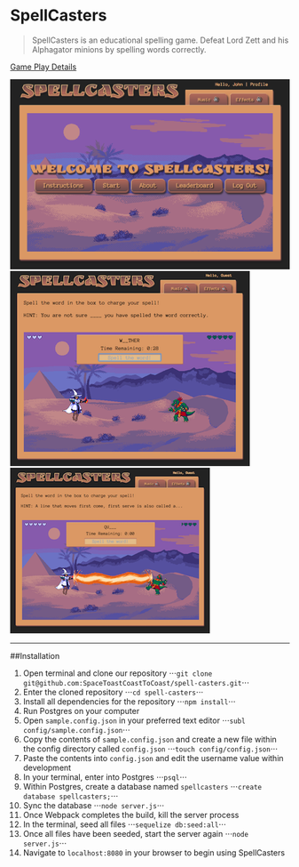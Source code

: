# SpellCasters
> SpellCasters is an educational spelling game. Defeat Lord Zett and his Alphagator minions by spelling words correctly.

[Game Play Details](https://github.com/SpaceToastCoastToCoast/spell-casters/wiki/Game-Information)

![](https://github.com/SpaceToastCoastToCoast/spell-casters/blob/develop/github_images/sc_mainscr.png)
![](https://github.com/SpaceToastCoastToCoast/spell-casters/blob/develop/github_images/sp_scr1.png)
![](https://github.com/SpaceToastCoastToCoast/spell-casters/blob/develop/github_images/sp_scr2.png)

---

##Installation

1. Open terminal and clone our repository
⋅⋅⋅`git clone git@github.com:SpaceToastCoastToCoast/spell-casters.git`⋅⋅⋅
2. Enter the cloned repository
⋅⋅⋅`cd spell-casters`⋅⋅⋅
3. Install all dependencies for the repository
⋅⋅⋅`npm install`⋅⋅⋅
4. Run Postgres on your computer
5. Open `sample.config.json` in your preferred text editor
⋅⋅⋅`subl config/sample.config.json`⋅⋅⋅
6. Copy the contents of `sample.config.json` and create a new file within the config directory called `config.json`
⋅⋅⋅`touch config/config.json`⋅⋅⋅
7. Paste the contents into `config.json` and edit the username value within development
8. In your terminal, enter into Postgres
⋅⋅⋅`psql`⋅⋅⋅
9. Within Postgres, create a database named `spellcasters`
⋅⋅⋅`create database spellcasters;`⋅⋅⋅
10. Sync the database
⋅⋅⋅`node server.js`⋅⋅⋅
11. Once Webpack completes the build, kill the server process
12. In the terminal, seed all files
⋅⋅⋅`sequelize db:seed:all`⋅⋅⋅
13. Once all files have been seeded, start the server again
⋅⋅⋅`node server.js`⋅⋅⋅
14. Navigate to `localhost:8080` in your browser to begin using SpellCasters
